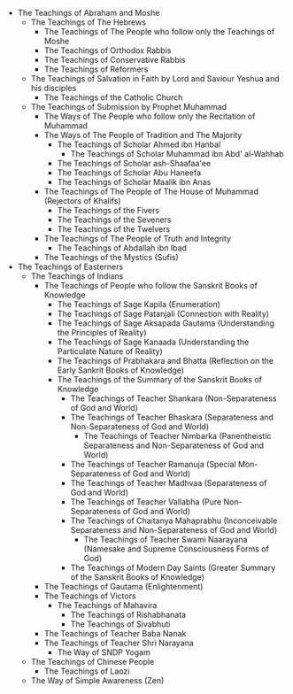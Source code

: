 - The Teachings of Abraham and Moshe
	- The Teachings of The Hebrews
		- The Teachings of The People who follow only the Teachings of Moshe
		- The Teachings of Orthodox Rabbis
		- The Teachings of Conservative Rabbis
		- The Teachings of Reformers
	- The Teachings of Salvation in Faith by Lord and Saviour Yeshua and his disciples
		- The Teachings of the Catholic Church
	- The Teachings of Submission by Prophet Muhammad
		- The Ways of The People who follow only the Recitation of Muhammad
		- The Ways of The People of Tradition and The Majority
			- The Teachings of Scholar Ahmed ibn Hanbal
				- The Teachings of Scholar Muhammad ibn Abd' al-Wahhab
			- The Teachings of Scholar ash-Shaafaa'ee
			- The Teachings of Scholar Abu Haneefa
			- The Teachings of Scholar Maalik ibn Anas
		- The Teachings of The People of The House of Muhammad (Rejectors of Khalifs)
			- The Teachings of the Fivers
			- The Teachings of the Seveners
			- The Teachings of the Twelvers
		- The Teachings of The People of Truth and Integrity
			- The Teachings of Abdallah ibn Ibad
		- The Teachings of the Mystics (Sufis)
- The Teachings of Easterners
	- The Teachings of Indians
		- The Teachings of People who follow the Sanskrit Books of Knowledge
			- The Teachings of Sage Kapila (Enumeration)
			- The Teachings of Sage Patanjali (Connection with Reality)
			- The Teachings of Sage Aksapada Gautama (Understanding the Principles of Reality)
			- The Teachings of Sage Kanaada (Understanding the Particulate Nature of Reality)
			- The Teachings of Prabhakara and Bhatta (Reflection on the Early Sankrit Books of Knowledge)
			- The Teachings of the Summary of the Sanskrit Books of Knowledge
				- The Teachings of Teacher Shankara (Non-Separateness of God and World)
				- The Teachings of Teacher Bhaskara (Separateness and Non-Separateness of God and World)
					- The Teachings of Teacher Nimbarka (Panentheistic Separateness and Non-Separateness of God and World)
				- The Teachings of Teacher Ramanuja (Special Mon-Separateness of God and World)
				- The Teachings of Teacher Madhvaa (Separateness of God and World)
				- The Teachings of Teacher Vallabha (Pure Non-Separateness of God and World)
				- The Teachings of Chaitanya Mahaprabhu (Inconceivable Separateness and Non-Separateness of God and World)
					- The Teachings of Teacher Swami Naarayana (Namesake and Supreme Consciousness Forms of God)
				- The Teachings of Modern Day Saints (Greater Summary of the Sanskrit Books of Knowledge)
		- The Teachings of Gautama (Enlightenment)
		- The Teachings of Victors
			- The Teachings of Mahavira
				- The Teachings of Rishabhanata
				- The Teachings of Sivabhuti
		- The Teachings of Teacher Baba Nanak
		- The Teachings of Teacher Shri Narayana
			- The Way of SNDP Yogam
	- The Teachings of Chinese People
		- The Teachings of Laozi
	- The Way of Simple Awareness (Zen)